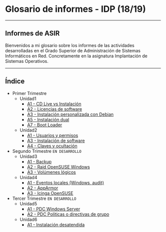 
# Glosario de informes - IDP (18/19)

---

## Informes de ASIR

Bienvenidos a mi glosario sobre los informes de las actividades desarrolladas en el Grado Superior de Administración de Sistemas Informáticos en Red. Concretamente en la asignatura Implantación de Sistemas Operativos.

---

## Índice

- Primer Trimestre
  - Unidad1
    - [A1 - CD Live vs Instalación](./PrimerTrimestre/Unidad1/A1_CDLive-vs-Instalacion)
    - [A2 - Licencias de software](./PrimerTrimestre/Unidad1/A2_Licencias-de-software)
    - [A3 - Instalación personalizada con Debian](./PrimerTrimestre/Unidad1/A3_Instalacion-personalizada-con-Debian)
    - [A5 - Instalación dual](./PrimerTrimestre/Unidad1/A5_Instalacion-dual)
    - [A7 - Boot Loader](./PrimerTrimestre/Unidad1/A7_Boot-Loader)
  - Unidad2
    - [A1 - Usuarios y permisos](./PrimerTrimestre/Unidad2/A1_Usuarios-y-permisos)
    - [A3 - Instalación de software](./PrimerTrimestre/Unidad2/A3_Instalacion-de-software)
    - [A4 - Claves y ocultación](./PrimerTrimestre/Unidad2/A4_Claves-y-ocultacion)
- Segundo Trimestre `EN DESARROLLO`
  - Unidad3
    - [A1 - Backup](./SegundoTrimestre/Unidad3/A1_Backup)
    - [A2 - Raid OpenSUSE Windows](./SegundoTrimestre/Unidad3/A2_Raid-OpenSUSE-y-Windows)
    - [A3 - Volúmenes lógicos](./SegundoTrimestre/Unidad3/A3_Volumenes-logicos)
  - Unidad4
    - [A1 - Eventos locales (Windows, audit)](./SegundoTrimestre/Unidad4/A1_Eventos-locales-Windows-audit)
    - [A2 - AppArmor](./SegundoTrimestre/Unidad4/A2_AppArmor)
    - [A3 - Icinga OpenSUSE](./SegundoTrimestre/Unidad4/A3_Icinga-OpenSUSE)
- Tercer Trimestre `EN DESARROLLO`
  - Unidad5
    - [A1 - PDC Windows Server](./TercerTrimestre/Unidad5/A1_PDC-Windows-Server)
    - [A2 - PDC Políticas o directivas de grupo](./TercerTrimestre/Unidad5/A2_PDC-politicas)
  - Unidad6
    - [A1 - Instalación desatendida](./TercerTrimestre/Unidad6/A1_Instalacion-desatendida)
